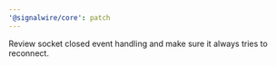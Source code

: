 ```yaml
---
'@signalwire/core': patch
---
```


Review socket closed event handling and make sure it always tries to reconnect.
